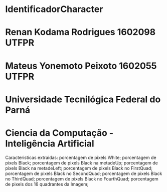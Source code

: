 # IdentificadorCharacter
# Renan Kodama Rodrigues 1602098 UTFPR
# Mateus Yonemoto Peixoto 1602055 UTFPR
# Universidade Tecnilógica Federal do Parná
# Ciencia da Computação - Inteligência Artificial

Caracteristicas extraidas:
	porcentagem de pixels White;
	porcentagem de pixels Black;
	porcentagem de pixels Black na metadeUp;
	porcentagem de pixels Black na metadeLeft;
	porcentagem de pixels Black no FirstQuad;
	porcentagem de pixels Black no SecondQuad;
	porcentagem de pixels Black no ThirdQuad;
	porcentagem de pixels Black no FourthQuad;
	porcentagem de pixels dos 16 quadrantes da Imagem;
